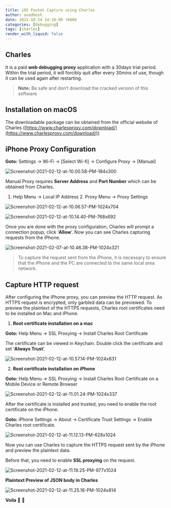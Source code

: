 ```yaml
---
title: iOS Packet Capture using Charles
author: avadhesh
date: 2021-10-24 14:10:00 +0800
categories: [debugging]
tags: [charles]
render_with_liquid: false
---
```


## Charles

It is a paid __web debugging proxy__ application with a 30days trial period. Within the trial period, it will forcibly quit after every 30mins of use, though it can be used again after restarting.

> __Note:__ Be safe and don’t download the cracked version of this software.

## Installation on macOS

The downloadable package can be obtained from the official website of Charles ([https://www.charlesproxy.com/download/](https://www.charlesproxy.com/download/))

## iPhone Proxy Configuration

__Goto:__ Settings -> Wi-Fi -> [Select Wi-fi] -> Configure Proxy -> [Manual]

![Screenshot-2021-02-12-at-10.00.58-PM-184x300](https://images.contentful.com/uhmar3aa2ux0/38VNIA0IwlNULcl9Xm9N83/b277da23992c23373e2e6c229e7a6162/Screenshot-2021-02-12-at-10.00.58-PM-184x300.png)

Manual Proxy requires __Server Address__ and __Port Number__ which can be obtained from Charles.

1. Help Menu -> Local IP Address  2. Proxy Menu -> Proxy Settings

![Screenshot-2021-02-12-at-10.06.57-PM-1024x704](https://images.contentful.com/uhmar3aa2ux0/4GFJt2ka4vDyvbd9fQxJGD/c828642f56e05b930aa0d430e4e1e03e/Screenshot-2021-02-12-at-10.06.57-PM-1024x704.png)

![Screenshot-2021-02-12-at-10.14.40-PM-768x692](https://images.contentful.com/uhmar3aa2ux0/6FVOly9hOnpAm1gPtl3KhG/b10e298e6879568456c948ba9bf31386/Screenshot-2021-02-12-at-10.14.40-PM-768x692.png)

Once you are done with the proxy configuration, Charles will prompt a connection popup, click ‘__Allow__‘. Now you can see Charles capturing requests from the iPhone.

![Screenshot-2021-02-07-at-10.46.38-PM-1024x321](https://images.contentful.com/uhmar3aa2ux0/5BovYnVc7pUNkQX47ScSLF/17e132df6f4701bb9a5a35fc2419f4b8/Screenshot-2021-02-07-at-10.46.38-PM-1024x321.png)

> To capture the request sent from the iPhone, it is necessary to ensure that the iPhone and the PC are connected to the same local area network.

## Capture HTTP request

After configuring the iPhone proxy, you can preview the HTTP request. As HTTPS request is encrypted, only garbled data can be previewed. To preview the plaintext of the HTTPS requests, Charles root certificates need to be installed on Mac and iPhone.

1. __Root certificate installation on a mac__

__Goto:__ Help Menu -> SSL Proxying -> Install Charles Root Certificate

The certificate can be viewed in Keychain. Double click the certificate and set ‘__Always Trust__’.

![Screenshot-2021-02-12-at-10.57.14-PM-1024x831](https://images.contentful.com/uhmar3aa2ux0/5s5HKUBCea525UKXbgidZF/7d81b76119a9f4be0ef48493f435c860/Screenshot-2021-02-12-at-10.57.14-PM-1024x831.png)

2. __Root certificate installation on iPhone__

__Goto:__ Help Menu -> SSL Proxying -> Install Charles Root Certificate on a Mobile Device or Remote Browser

![Screenshot-2021-02-12-at-11.01.24-PM-1024x337](https://images.contentful.com/uhmar3aa2ux0/5fDJNd1WjyvrtQZJp2ap5I/979ba6703a9e09419c61ba01709eaa50/Screenshot-2021-02-12-at-11.01.24-PM-1024x337.png)

After the certificate is installed and trusted, you need to enable the root certificate on the iPhone.

__Goto:__ iPhone Settings -> About -> Certificate Trust Settings -> Enable Charles root certificate.

![Screenshot-2021-02-12-at-11.12.13-PM-628x1024](https://images.contentful.com/uhmar3aa2ux0/2QQC86PIlp3Iq6ZotmKmuO/e1e8519bb1a533d40c9e5258b3e94357/Screenshot-2021-02-12-at-11.12.13-PM-628x1024.png)

Now you can use Charles to capture the HTTPS request sent by the iPhone and preview the plaintext data.

Before that, you need to enable __SSL proxying__ on the request.

![Screenshot-2021-02-12-at-11.19.25-PM-977x1024](https://images.contentful.com/uhmar3aa2ux0/2TGlpMKfoIWrLPBcRBGPEX/11db02d63006d06818cd83ec20a08276/Screenshot-2021-02-12-at-11.19.25-PM-977x1024.png)

__Plaintext Preview of JSON body in Charles__

![Screenshot-2021-02-12-at-11.25.16-PM-1024x814](https://images.contentful.com/uhmar3aa2ux0/5V6afWy6GXgpHPWMnTvcie/404788e7d6586e9a82731ff3ad83e630/Screenshot-2021-02-12-at-11.25.16-PM-1024x814.png)

__Voila__ 🙌  🎉

